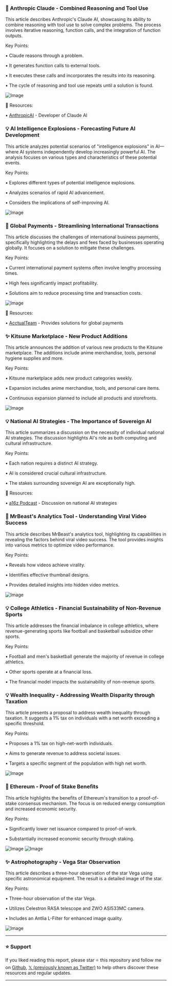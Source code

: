### 🤖 Anthropic Claude - Combined Reasoning and Tool Use

This article describes Anthropic's Claude AI, showcasing its ability to combine reasoning with tool use to solve complex problems.  The process involves iterative reasoning, function calls, and the integration of function outputs.

Key Points:

• Claude reasons through a problem.


• It generates function calls to external tools.


• It executes these calls and incorporates the results into its reasoning.


• The cycle of reasoning and tool use repeats until a solution is found.


![Image](https://pbs.twimg.com/ext_tw_video_thumb/1903018063743594496/pu/img/gNN8GzMvV8EO6ynn.jpg)

🔗 Resources:

• [AnthropicAI](https://x.com/AnthropicAI) - Developer of Claude AI


### 💡 AI Intelligence Explosions - Forecasting Future AI Development

This article analyzes potential scenarios of "intelligence explosions" in AI—where AI systems independently develop increasingly powerful AI.  The analysis focuses on various types and characteristics of these potential events.

Key Points:

• Explores different types of potential intelligence explosions.


• Analyzes scenarios of rapid AI advancement.


• Considers the implications of self-improving AI.


![Image](https://pbs.twimg.com/media/GmeZPQ9WIAAVWJh?format=jpg&name=small)

### 🚀 Global Payments - Streamlining International Transactions

This article discusses the challenges of international business payments, specifically highlighting the delays and fees faced by businesses operating globally.  It focuses on a solution to mitigate these challenges.

Key Points:

• Current international payment systems often involve lengthy processing times.


• High fees significantly impact profitability.


• Solutions aim to reduce processing time and transaction costs.


![Image](https://pbs.twimg.com/ext_tw_video_thumb/1902946166654074880/pu/img/V2M5xUCrdsAOMdJT.jpg)

🔗 Resources:

• [AcctualTeam](https://x.com/AcctualTeam) -  Provides solutions for global payments


### ✨ Kitsune Marketplace - New Product Additions

This article announces the addition of various new products to the Kitsune marketplace.  The additions include anime merchandise, tools, personal hygiene supplies and more.

Key Points:

• Kitsune marketplace adds new product categories weekly.


• Expansion includes anime merchandise, tools, and personal care items.


• Continuous expansion planned to include all products and storefronts.


![Image](https://pbs.twimg.com/media/GmkfqO4aEAEVa10?format=png&name=small)

### 💡 National AI Strategies - The Importance of Sovereign AI

This article summarizes a discussion on the necessity of individual national AI strategies.  The discussion highlights AI's role as both computing and cultural infrastructure.

Key Points:

• Each nation requires a distinct AI strategy.


• AI is considered crucial cultural infrastructure.


• The stakes surrounding sovereign AI are exceptionally high.


🔗 Resources:

• [a16z Podcast](https://x.com/a16z) -  Discussion on national AI strategies


### 🚀 MrBeast's Analytics Tool - Understanding Viral Video Success

This article describes MrBeast's analytics tool, highlighting its capabilities in revealing the factors behind viral video success. The tool provides insights into various metrics to optimize video performance.

Key Points:

• Reveals how videos achieve virality.


• Identifies effective thumbnail designs.


• Provides detailed insights into hidden video metrics.


![Image](https://pbs.twimg.com/media/GmAysJ0XoAAXlRU?format=jpg&name=small)

### 💡 College Athletics - Financial Sustainability of Non-Revenue Sports

This article addresses the financial imbalance in college athletics, where revenue-generating sports like football and basketball subsidize other sports.

Key Points:

• Football and men's basketball generate the majority of revenue in college athletics.


• Other sports operate at a financial loss.


• The financial model impacts the sustainability of non-revenue sports.


### 💡 Wealth Inequality - Addressing Wealth Disparity through Taxation

This article presents a proposal to address wealth inequality through taxation.  It suggests a 1% tax on individuals with a net worth exceeding a specific threshold.

Key Points:

• Proposes a 1% tax on high-net-worth individuals.


• Aims to generate revenue to address societal issues.


• Targets a specific segment of the population with high net worth.


![Image](https://pbs.twimg.com/media/GmkgXjaW0AA4co7?format=png&name=small)

### 🤖 Ethereum - Proof of Stake Benefits

This article highlights the benefits of Ethereum's transition to a proof-of-stake consensus mechanism. The focus is on reduced energy consumption and increased economic security.

Key Points:

• Significantly lower net issuance compared to proof-of-work.


• Substantially increased economic security through staking.


![Image](https://pbs.twimg.com/media/Gmh6ra8aEAIpmBM?format=jpg&name=small)
![Image](https://pbs.twimg.com/media/GmdCcMTX0AADtR_?format=jpg&name=240x240)

### ✨ Astrophotography - Vega Star Observation

This article describes a three-hour observation of the star Vega using specific astronomical equipment. The result is a detailed image of the star.

Key Points:

• Three-hour observation of the star Vega.


• Utilizes Celestron RASA telescope and ZWO ASI533MC camera.


• Includes an Antlia L-Filter for enhanced image quality.


![Image](https://pbs.twimg.com/media/GmkHaMhbEAAW8W4?format=jpg&name=small)


---

### ⭐️ Support

If you liked reading this report, please star ⭐️ this repository and follow me on [Github](https://github.com/Drix10), [𝕏 (previously known as Twitter)](https://x.com/DRIX_10_) to help others discover these resources and regular updates.

---